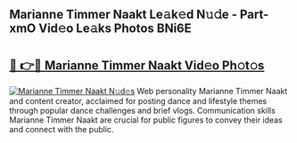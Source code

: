 ## Marianne Timmer Naakt Le𝚊k𝚎d N𝚞𝚍e - Part-xmO Vid𝚎o Le𝚊ks Photos BNi6E

# <h2><a href="http://fb768q.evod.top/?m=Marianne+Timmer+Naakt">🔗 👉🔴 Marianne Timmer Naakt Vid𝚎o Ph𝚘t𝚘s</a></h2>

[![Marianne Timmer Naakt N𝚞d𝚎s](https://i.imgur.com/8V9OHl7.gif)](http://fb768q.evod.top/?m=Marianne+Timmer+Naakt)
Web personality Marianne Timmer Naakt and content creator, acclaimed for posting dance and lifestyle themes through popular dance challenges and brief vlogs. Communication skills Marianne Timmer Naakt are crucial for public figures to convey their ideas and connect with the public. 
